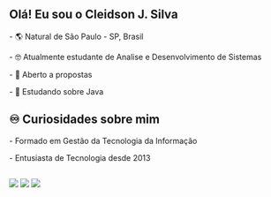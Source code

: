 
 ## Olá! Eu sou o Cleidson J. Silva
 
 <p> - 🌎 Natural de São Paulo - SP, Brasil
 <p> - 🤓 Atualmente estudante de Analise e Desenvolvimento de Sistemas 
 <p> - 🤝 Aberto a propostas
 <p> - 🧠 Estudando sobre Java
  
 ## ♾️ Curiosidades sobre mim
  
 <p> - Formado em Gestão da Tecnologia da Informação
 <p> - Entusiasta de Tecnologia desde 2013
 
 ##
 
<div> 
  <a href="https://www.instagram.com/creidsu_" target="_blank"><img src="https://img.shields.io/badge/-Instagram-%23E4405F?style=for-the-badge&logo=instagram&logoColor=white" target="_blank"></a>
  <a href = "mailto:cleidsonjds@hotmail.com"><img src="https://img.shields.io/badge/Microsoft_Outlook-0078D4?style=for-the-badge&logo=microsoft-outlook&logoColor=white" target="_blank"></a>
  <a href="https://www.linkedin.com/in/cleidson-de-jesus-silva-80a210213" target="_blank"><img src="https://img.shields.io/badge/-LinkedIn-%230077B5?style=for-the-badge&logo=linkedin&logoColor=white" target="_blank"></a>
